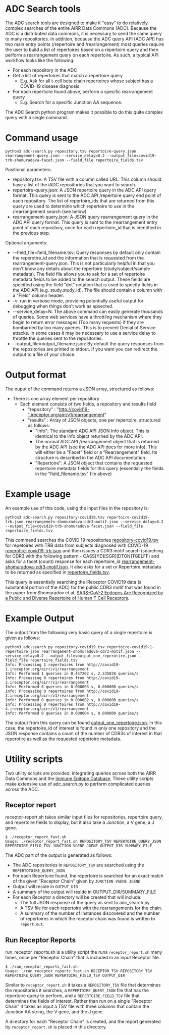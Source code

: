 # ADC Search tools

The ADC search tools are designed to make it "easy" to do relatively complex searches
of the entire AIRR Data Commons (ADC). Because the ADC is a distributed data
commons, it is necessary to send the same query to many repositories. In addition, 
because the ADC query API (ADC API) has two main entry points (/repertoire and /rearrangement)
most queries require the user to build a list of repertoires based on a repertoire query and
then perform a rearrangement query on each repertoire. As such, a typical API workflow looks
like the following:

- For each repository in the ADC
- Get a list of repertoires that match a repertoire query
  - E.g. Ask for all t-cell beta chain repertoires whose subject has a COVID-19 disease diagnosis
- For each repertoire found above, perform a specific rearrangement query
  - E.g. Search for a specific Junction AA sequence.

The ADC Search python program makes it possible to do this quite complex query with a single command. 

# Command usage 
```
python3 adc-search.py repository.tsv repertoire-query.json rearrangement-query.json --service_delay=0.2 --output_file=covid19-trb-shomuradova-facet.json --field_file repertoire_fields.tsv
```
Positional parameters:
- repository.tsv: A TSV file with a column called URL. This column should have a list of the iADC repositories that you want to search.
- repertoire-query.json: A JSON repertoire query in the ADC API query format. This query is sent to the ADC API /repertoire query end point of each repository. The list of repertoire_ids that are returned from this query are used to determine which repertoire to use in the /rearrangement search (see below).
- rearrangement-query.json: A JSON query rearrangement query in the ADC API query format. This query is sent to the /rearrangement entry point of each repository, once for each repertoire_id that is identified in the previous step.

Optional arguments:
- --field_file=field_filename.tsv: Query responses by default only contain the reperotire_id and the information that is requested from the rearrangement-query.json. This is not particularly helpful in that you don't know any details about the repertoire (study/subject/sample metadata). The field file allows you to ask for a set of repertoire metadata fields to be added to the search output. These fields are specified using the field "dot" notation that is used to specify fields in the ADC API (e.g. study.study_id). The file should contain a column with a "Field" column header.
- -v: run in verbose mode, providing potentially useful output for debugging when things don't work as epxected.
- --service_delay=N: The above command can easily generate thousands of queries. Some web services have a throttling mechanism where they begin to return error messages (Too many requests) if they are bombarded by too many queries. This is to prevent Denial of Service attacks. In some cases it may be necessary to use a service delay to throttle the queries sent to the repositories.
- --output_file=output_filename.json: By default the query responses from the repositories are printed to stdout. If you want you can redirect the output to a file of your choice.

# Output format

The ouput of the command returns a JSON array, structured as follows:
- There is one array element per repository
  - Each element consists of two fields, a repository and results field
    - "repository" : "http://covid19-1.ireceptor.org/airr/v1/rearrangement"
    - "results" : Array of JSON objects, one per repertoire,  structured as follows:
      - "Info": The standard ADC API JSON Info object. This is identical to the Info object returned by the ADC API.
      - The normal ADC API /rearrangement object that is returned by the ADC API (see the ADC API docs for more info). This will either be a "Facet" field or a "Rearrangement" field. Its structure is described in the ADC API documentation.
      - "Repertoire": A JSON object that contains the requested repertoire metadata fields for this query (essentially the fields in the "field_filename.tsv" file above) 

# Example usage

An example use of this code, using the input files in the repository is:

```
python3 adc-search.py repository-covid19.tsv repertoire-covid19-trb.json rearrangemetn-shomuradova-cdr3-motif.json --service_delay=0.2 --output_file=covid19-trb-shomuradova-facet.json --field_file repertoire_fields.tsv
```
This command searches the COVID 19 repositories [repository-covid19.tsv](repository-covid19.tsv) for repetoires with TRB data from subjects diagnosed with COVID-19 [reperotire-covid19-trb.json](reperotire-covid19-trb.json) and then issues a CDR3 motif search (searching for CDR3 with the following pattern - CASS[YD][SGR][DTGN]TGELFF) and asks for a facet (count) response for each repertoire_id [rearrangement-shomuradova-cdr3-motif.json](rearrangment-shomuradova-cdr3-motif.json). It also asks for a set or Repertoire metadata to be returned as specified in [repertoire_fields.tsv](repertoire_fields.tsv).

This query is essentially searching the iReceptor COVID19 data (a substantial portion of the ADC) for the public CDR3 motif that was found in the paper from Shomuradov et al. [SARS-CoV-2 Epitopes Are Recognized by a Public and Diverse Repertoire of Human T Cell Receptors](https://doi.org/10.1016/j.immuni.2020.11.004).

# Example Output

The output from the following very basic query of a single repertoire is given as follows:

```
python3 adc-search.py repository-covid19.tsv repertoire-covid19-1-repertoire.json rearrangement-shomuradova-cdr3-motif.json --service_delay=0.2 --output_file=output_one_reperotire.json --field_file repertoire_fields.tsv
Info: Processing 1 repertoires from http://covid19-1.ireceptor.org/airr/v1/rearrangement
Info: Performed 1 queries in 0.447262 s, 2.235828 queries/s
Info: Processing 0 repertoires from http://covid19-2.ireceptor.org/airr/v1/rearrangement
Info: Performed 0 queries in 0.000003 s, 0.000000 queries/s
Info: Processing 0 repertoires from http://covid19-3.ireceptor.org/airr/v1/rearrangement
Info: Performed 0 queries in 0.000002 s, 0.000000 queries/s
Info: Processing 0 repertoires from http://covid19-4.ireceptor.org/airr/v1/rearrangement
Info: Performed 0 queries in 0.000004 s, 0.000000 queries/s
```
The output from this query can be found [output_one_repertoire.json](output_one_repertoire.json). In this case, the repertoire_id of interest is found in only one repository and the JSON response contains a count of the number of CDR3s of interest in that reperotire as well as the requested repertoire metadata.

# Utility scripts

Two utility scripts are provided, integrating queries across both the AIRR Data Commons and the
[Immune Epitope Database](http://iedb.org). These utility scripts make extensive use of
adc_search.py to perform complicated queries across the ADC.

## Receptor report

receptor-report.sh takes similar input files for repositories, repertoire query, and repertoire fields
to display, but it also take a Junction, a V gene, a J gene. 

```
$ ./receptor_report_fast.sh
Usage: ./receptor_report_fast.sh REPOSITORY_TSV REPERTOIRE_QUERY_JSON REPERTOIRE_FIELD_TSV JUNCTION VGENE JGENE OUTPUT_DIR SUMMARY_FILE
```
The ADC part of the output is generated as follows:
- The ADC repositories in `REPOSITORY_TSV` are searched using the `REPERTOTOIRE_QUERY_JSON`
- For each Repertoire found, the repertoire is searched for an exact match of the given
"Receptor Chain" given by `JUNCTION VGENE JGENE`
- Output will reside in `OUTPUT_DIR`
- A summary of the output will reside in OUTPUT_DIR/SUMMARY_FILE
- For each Receptor a directory will be created that will include:
  - The full JSON response of the query as sent to adc_search.py
  - A TSV file for each repertoire with the rearrangements for the chain.
  - A summary of the number of instances discovered and the number of repertoires in which the receptor chain was found is written to `report.out`. 

## Run Receptor Reports

run_receptor_reports.sh is a utility script the runs `receptor_report.sh` many times, once per "Receptor Chain"
that is included in an input Receptor file. 

```
$ ./run_receptor_reports_fast.sh
Usage: ./run_receptor_reports_fast.sh RECEPTOR_TSV REPOSITORY_TSV REPERTOIRE_QUERY_JSON REPERTOIRE_FIELD_TSV OUTPUT_DIR
```

Similar to `receptor_report.sh` it takes a `REPOSITORY_TSV` file that determines the repositories it
searches, a `REPERTOIRE_QUERY_JSON` file that has the repertoire query to perform, and a `REPERTOIRE_FIELD_TSV`
file that determines the fields of interest. Rather than run on a single "Receptor Chain" it takes as input
a TSV file with three columns that contain the Junction AA string, the V gene, and the J gene. 

A directory for each "Receptor Chain" is created, and the report generated by `receptor_report.sh` is placed in this directory.

